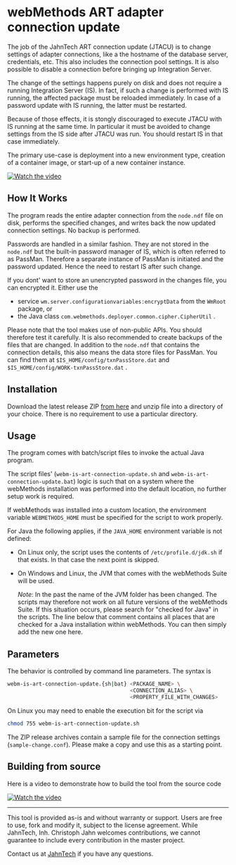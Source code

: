 # webMethods ART adapter connection update

The job of the JahnTech ART connection update (JTACU) 
is to change settings of adapter connections, like a the hostname
of the database server, credentials, etc. This also includes
the connection pool settings. It is also possible to disable
a connection before bringing up Integration Server.

The change of the settings happens purely on disk and does not
require a running Integration Server (IS). In fact, if such a change is
performed with IS running, the affected package
must be reloaded immediately. In case of a password update with
IS running, the latter must be restarted.

Because of those effects, it is stongly discouraged to execute
JTACU with IS running at the same time. In particular it must be
avoided to change settings from the IS side after JTACU was run.
You should restart IS in that case immediately.

The primary use-case is deployment into a new environment type,
creation of a container image, or start-up of a new container
instance.

[![Watch the video](https://img.youtube.com/vi/841fooatLkI/hqdefault.jpg)](https://youtu.be/841fooatLkI)

## How It Works

The program reads the entire adapter connection from the `node.ndf`
file on disk, performs the specified changes, and writes back
the now updated connection settings. No backup is performed.

Passwords are handled in a similar fashion. They are not
stored in the `node.ndf` but the built-in password manager
of IS, which is often referred to as PassMan.
Therefore a separate instance of PassMan is initiated and the
password updated. Hence the need to restart IS after such
change.

If you dont' want to store an unencrypted password in the changes
file, you can encrypted it. Either use the

- service `wm.server.configurationvariables:encryptData` from the
  `WmRoot` package, or
- the Java class `com.webmethods.deployer.common.cipher.CipherUtil` .

Please note that the tool makes use of non-public APIs. You should
therefore test it carefully. It is also recommended to create backups
of the files that are changed. In addition to the `node.ndf` that
contains the connection details, this also means the data store files
for PassMan. You can find them at `$IS_HOME/config/txnPassStore.dat`
and `$IS_HOME/config/WORK-txnPassStore.dat` .

## Installation

Download the latest release ZIP
[from here](https://github.com/JahnTech/webmethods-is-art-connection-updater/releases)
and unzip file into a directory of your choice.
There is no requirement to use a particular directory.

## Usage

The program comes with batch/script files
to invoke the actual Java program. 

The script files' (`webm-is-art-connection-update.sh` and 
`webm-is-art-connection-update.bat`) logic is such that on a
system where the webMethods installation was performed
into the default location, no further setup work is required.

If webMethods was installed into a custom location, the environment
variable `WEBMETHODS_HOME` must be specified for the script to
work properly.

For Java the following applies, if the `JAVA_HOME` environment
variable is not defined:

- On Linux only, the script uses the contents of
  `/etc/profile.d/jdk.sh` if that exists. In that case the next
  point is skipped.
- On Windows and Linux, the JVM that comes with the webMethods Suite will
  be used.

  _Note_: In the past the name of the JVM folder has been changed. The scripts
  may therefore not work on all future versions of the webMethods Suite.
  If this situation occurs, please search for "checked for Java" in the scripts.
  The line below that comment contains all places that are checked for a
  Java installation within webMethods. You can then simply add the new one here.

## Parameters

The behavior is controlled by command line parameters. The syntax is

```bash
webm-is-art-connection-update.{sh|bat} <PACKAGE_NAME> \
                                       <CONNECTION_ALIAS> \
                                       <PROPERTY_FILE_WITH_CHANGES>
```

On Linux you may need to enable the execution bit for the script via
```bash
chmod 755 webm-is-art-connection-update.sh
```

The ZIP release archives contain a sample file for the connection settings
(`sample-change.conf`). Please make a copy and use this as a starting point.

## Building from source

Here is a video to demonstrate how to build the tool from the source code

[![Watch the video](https://img.youtube.com/vi/kbcKyHhzZSs/hqdefault.jpg)](https://youtu.be/kbcKyHhzZSs)

______________________
This tool is provided as-is and without warranty or support. Users are free
to use, fork and modify it, subject to the license agreement.
While JahnTech, Inh. Christoph Jahn welcomes contributions, we cannot guarantee
to include every contribution in the master project.

Contact us at [JahnTech](mailto:info@jahntech.com?subject=Github/JTACU)
if you have any questions.

